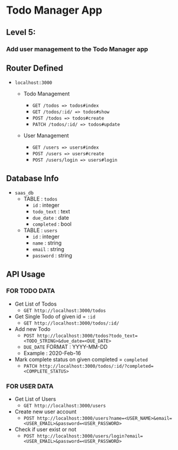 # Todo Manager App

## Level 5:

### Add user management to the Todo Manager app

## Router Defined

- `localhost:3000`

  - Todo Management

    - `GET /todos => todos#index`
    - `GET /todos/:id/ => todos#show`
    - `POST /todos => todos#create`
    - `PATCH /todos/:id/ => todos#update`

  - User Management
    - `GET /users => users#index`
    - `POST /users => users#create`
    - `POST /users/login => users#login`

## Database Info

- `saas_db`
  - TABLE : `todos`
    - `id` : integer
    - `todo_text` : text
    - `due_date` : date
    - `completed` : bool
  - TABLE : `users`
    - `id` : integer
    - `name` : string
    - `email` : string
    - `password` : string

## API Usage

### FOR TODO DATA

- Get List of Todos
  - `GET http://localhost:3000/todos`
- Get Single Todo of given id = `:id`
  - `GET http://localhost:3000/todos/:id/`
- Add new Todo
  - `POST http://localhost:3000/todos?todo_text=<TODO_STRING>&due_date=<DUE_DATE>`
  - `DUE_DATE` FORMAT : YYYY-MM-DD
  - Example : 2020-Feb-16
- Mark complete status on given completed = `completed`
  - `PATCH http://localhost:3000/todos/:id/?completed=<COMPLETE_STATUS>`

### FOR USER DATA

- Get List of Users
  - `GET http://localhost:3000/users`
- Create new user account
  - `POST http://localhost:3000/users?name=<USER_NAME>&email=<USER_EMAIL>&password=<USER_PASSWORD>`
- Check if user exist or not
  - `POST http://localhost:3000/users/login?email=<USER_EMAIL>&password=<USER_PASSWORD>`
